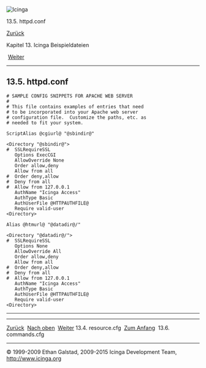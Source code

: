 ![Icinga](../images/logofullsize.png "Icinga")

13.5. httpd.conf

[Zurück](sample-resource.md) 

Kapitel 13. Icinga Beispieldateien

 [Weiter](sample-commands.md)

* * * * *

13.5. httpd.conf
----------------

~~~~ {.programlisting}
# SAMPLE CONFIG SNIPPETS FOR APACHE WEB SERVER
#
# This file contains examples of entries that need
# to be incorporated into your Apache web server
# configuration file.  Customize the paths, etc. as
# needed to fit your system.

ScriptAlias @cgiurl@ "@sbindir@"

<Directory "@sbindir@">
#  SSLRequireSSL
   Options ExecCGI
   AllowOverride None
   Order allow,deny
   Allow from all
#  Order deny,allow
#  Deny from all
#  Allow from 127.0.0.1
   AuthName "Icinga Access"
   AuthType Basic
   AuthUserFile @HTTPAUTHFILE@
   Require valid-user
<Directory>

Alias @htmurl@ "@datadir@/"

<Directory "@datadir@/">
#  SSLRequireSSL
   Options None
   AllowOverride All
   Order allow,deny
   Allow from all
#  Order deny,allow
#  Deny from all
#  Allow from 127.0.0.1
   AuthName "Icinga Access"
   AuthType Basic
   AuthUserFile @HTTPAUTHFILE@
   Require valid-user
<Directory>
~~~~

* * * * *

  --------------------------------- -------------------------- ---------------------------------
  [Zurück](sample-resource.md)    [Nach oben](ch13.md)      [Weiter](sample-commands.md)
  13.4. resource.cfg                [Zum Anfang](index.md)    13.6. commands.cfg
  --------------------------------- -------------------------- ---------------------------------

© 1999-2009 Ethan Galstad, 2009-2015 Icinga Development Team,
http://www.icinga.org
